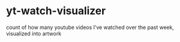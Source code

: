 # yt-watch-visualizer
count of how many youtube videos I've watched over the past week, visualized into artwork
